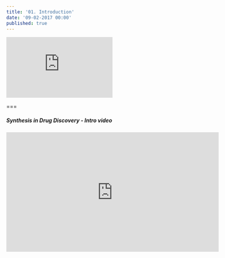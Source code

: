 ```yaml
---
title: '01. Introduction'
date: '09-02-2017 00:00'
published: true
---
```


<iframe width="280" height="160" src="https://www.youtube.com/embed/37D4YvmCIhQ" frameborder="0" allowfullscreen></iframe>

===

##### Synthesis in Drug Discovery - Intro video  
<iframe width="560" height="315" src="https://www.youtube.com/embed/37D4YvmCIhQ" frameborder="0" allowfullscreen></iframe>

